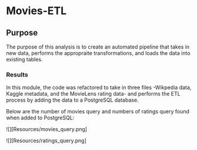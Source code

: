 # Movies-ETL

## Purpose 
The purpose of this analysis is to create an automated pipeline that takes in new data, performs the appropraite transformations, and loads the data into existing tables. 

### Results
In this module, the code was refactored to take in three files -Wikpedia data, Kaggle metadata, and the MovieLens rating data- and performs the ETL process by adding the data to a PostgreSQL database.

Below are the number of movies query and numbers of ratings query found when added to PostgreSQL:

![][Resources/movies_query.png]

![][Resources/ratings_query.png]
